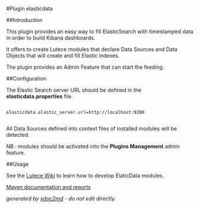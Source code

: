 
#Plugin elasticdata

##Introduction

This plugin provides an easy way to fill ElasticSearch with timestamped data in order to build Kibana dashboards.

It offers to create Lutece modules that declare Data Sources and Data Objects that will create and fill Elastic indexes.

The plugin provides an Admin Feature that can start the feeding.

##Configuration

The Elastic Search server URL should be defined in the **elasticdata.properties** file.

```

elasticdata.elastic_server.url=http://localhost:9200                    
                
```

All Data Sources defined into context files of installed modules will be detected.

NB : modules should be activated into the **Plugins Management** admin feature.

##Usage

See the [Lutece Wiki](http://wiki.lutece.paris.fr) to learn how to develop ElaticData modules.


[Maven documentation and reports](http://dev.lutece.paris.fr/plugins/plugin-elasticdata/)



 *generated by [xdoc2md](https://github.com/lutece-platform/tools-maven-xdoc2md-plugin) - do not edit directly.*